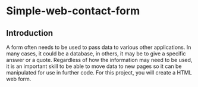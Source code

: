 # Simple-web-contact-form
## Introduction
A form often needs to be used to pass data to various other applications.
In many cases, it could be a database, in others, it may be to give a specific answer or a quote.
Regardless of how the information may need to be used, it is an important skill to be able to move data to new pages so it can be manipulated for use in further code. For this project, you will create a HTML web form.
